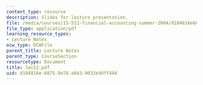 ```yaml
---
content_type: resource
description: Slides for lecture presentation.
file: /media/courses/15-511-financial-accounting-summer-2004/d104816e68759e78a0439032e9dff48d_lec12.pdf
file_type: application/pdf
learning_resource_types:
- Lecture Notes
ocw_type: OCWFile
parent_title: Lecture Notes
parent_type: CourseSection
resourcetype: Document
title: lec12.pdf
uid: d104816e-6875-9e78-a043-9032e9dff48d
---
```

